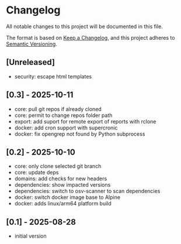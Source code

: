 # Changelog

All notable changes to this project will be documented in this file.

The format is based on [Keep a Changelog](https://keepachangelog.com/en/1.1.0/),
and this project adheres to [Semantic Versioning](https://semver.org/spec/v2.0.0.html).

## [Unreleased]
- security: escape html templates

## [0.3] - 2025-10-11
- core: pull git repos if already cloned
- core: permit to change repos folder path
- export: add suport for remote export of reports with rclone
- docker: add cron support with supercronic
- docker: fix opengrep not found by Python subprocess

## [0.2] - 2025-10-10
- core: only clone selected git branch
- core: update deps
- domains: add checks for new headers
- dependencies: show impacted versions
- dependencies: switch to osv-scanner to scan dependencies
- docker: switch docker image base to Alpine
- docker: adds linux/arm64 platform build

## [0.1] - 2025-08-28

- initial version